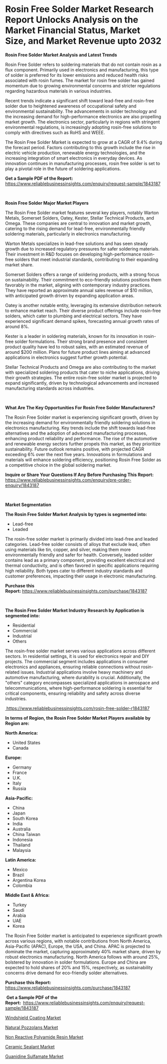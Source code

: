 <p><h1>Rosin Free Solder Market Research Report Unlocks Analysis on the Market Financial Status, Market Size, and Market Revenue upto 2032</h1></p><p><strong>Rosin Free Solder Market Analysis and Latest Trends</strong></p>
<p><p>Rosin Free Solder refers to soldering materials that do not contain rosin as a flux component. Primarily used in electronics and manufacturing, this type of solder is preferred for its lower emissions and reduced health risks associated with rosin fumes. The market for rosin free solder has gained momentum due to growing environmental concerns and stricter regulations regarding hazardous materials in various industries. </p><p>Recent trends indicate a significant shift toward lead-free and rosin-free solder due to heightened awareness of occupational safety and environmental sustainability. The advancements in solder technology and the increasing demand for high-performance electronics are also propelling market growth. The electronics sector, particularly in regions with stringent environmental regulations, is increasingly adopting rosin-free solutions to comply with directives such as RoHS and WEEE.</p><p>The Rosin Free Solder Market is expected to grow at a CAGR of 9.4% during the forecast period. Factors contributing to this growth include the rise in electric vehicle production, renewable energy technologies, and the increasing integration of smart electronics in everyday devices. As innovation continues in manufacturing processes, rosin free solder is set to play a pivotal role in the future of soldering applications.</p></p>
<p><strong>Get a Sample PDF of the Report:&nbsp;</strong> <a href="https://www.reliablebusinessinsights.com/enquiry/request-sample/1843187?utm_campaign=2252&utm_medium=2&utm_source=Github&utm_content=ia&utm_term=30012025&utm_id=rosin-free-solder">https://www.reliablebusinessinsights.com/enquiry/request-sample/1843187</a></p>
<p>&nbsp;</p>
<p><strong>Rosin Free Solder Major Market Players</strong></p>
<p><p>The Rosin Free Solder market features several key players, notably Warton Metals, Somerset Solders, Oatey, Kester, Stellar Technical Products, and Omega. These companies are central to innovation and market growth, catering to the rising demand for lead-free, environmentally friendly soldering materials, particularly in electronics manufacturing.</p><p>Warton Metals specializes in lead-free solutions and has seen steady growth due to increased regulatory pressures for safer soldering materials. Their investment in R&D focuses on developing high-performance rosin-free solders that meet industrial standards, contributing to their expanding market share.</p><p>Somerset Solders offers a range of soldering products, with a strong focus on sustainability. Their commitment to eco-friendly solutions positions them favorably in the market, aligning with contemporary industry practices. They have reported an approximate annual sales revenue of $10 million, with anticipated growth driven by expanding application areas.</p><p>Oatey is another notable entity, leveraging its extensive distribution network to enhance market reach. Their diverse product offerings include rosin-free solders, which cater to plumbing and electrical sectors. They have experienced significant demand spikes, forecasting annual growth rates of around 8%.</p><p>Kester is a leader in soldering materials, known for its innovation in rosin-free solder formulations. Their strong brand presence and consistent product quality have led to robust sales, with an estimated revenue of around $200 million. Plans for future product lines aiming at advanced applications in electronics suggest further growth potential.</p><p>Stellar Technical Products and Omega are also contributing to the market with specialized soldering products that cater to niche applications, driving their growth strategies. The entire rosin-free solder market is projected to expand significantly, driven by technological advancements and increased manufacturing standards across industries.</p></p>
<p>&nbsp;</p>
<p><strong>What Are The Key Opportunities For Rosin Free Solder Manufacturers?</strong></p>
<p><p>The Rosin Free Solder market is experiencing significant growth, driven by the increasing demand for environmentally friendly soldering solutions in electronics manufacturing. Key trends include the shift towards lead-free alternatives and the adoption of advanced manufacturing processes, enhancing product reliability and performance. The rise of the automotive and renewable energy sectors further propels this market, as they prioritize sustainability. Future outlook remains positive, with projected CAGR exceeding 6% over the next five years. Innovations in formulations and materials will enhance soldering efficiency, positioning Rosin Free Solder as a competitive choice in the global soldering market.</p></p>
<p><strong>Inquire or Share Your Questions If Any Before Purchasing This Report:</strong> <a href="https://www.reliablebusinessinsights.com/enquiry/pre-order-enquiry/1843187?utm_campaign=2252&utm_medium=2&utm_source=Github&utm_content=ia&utm_term=30012025&utm_id=rosin-free-solder">https://www.reliablebusinessinsights.com/enquiry/pre-order-enquiry/1843187</a></p>
<p>&nbsp;</p>
<p><strong>Market Segmentation</strong></p>
<p><strong>The Rosin Free Solder Market Analysis by types is segmented into:</strong></p>
<p><ul><li>Lead-free</li><li>Leaded</li></ul></p>
<p><p>The rosin-free solder market is primarily divided into lead-free and leaded categories. Lead-free solder consists of alloys that exclude lead, often using materials like tin, copper, and silver, making them more environmentally friendly and safer for health. Conversely, leaded solder contains lead as a primary component, providing excellent electrical and thermal conductivity, and is often favored in specific applications requiring high reliability. Both types cater to different industry standards and customer preferences, impacting their usage in electronic manufacturing.</p></p>
<p><strong>Purchase this Report:&nbsp;</strong><a href="https://www.reliablebusinessinsights.com/purchase/1843187?utm_campaign=2252&utm_medium=2&utm_source=Github&utm_content=ia&utm_term=30012025&utm_id=rosin-free-solder">https://www.reliablebusinessinsights.com/purchase/1843187</a></p>
<p>&nbsp;</p>
<p><strong>The Rosin Free Solder Market Industry Research by Application is segmented into:</strong></p>
<p><ul><li>Residential</li><li>Commercial</li><li>Industrial</li><li>Others</li></ul></p>
<p><p>The rosin-free solder market serves various applications across different sectors. In residential settings, it is used for electronics repair and DIY projects. The commercial segment includes applications in consumer electronics and appliances, ensuring reliable connections without rosin-related issues. Industrial applications involve heavy machinery and automotive manufacturing, where durability is crucial. Additionally, the "others" category encompasses specialized applications in aerospace and telecommunications, where high-performance soldering is essential for critical components, ensuring reliability and safety across diverse industries.</p></p>
<p><a href="https://www.reliablebusinessinsights.com/rosin-free-solder-r1843187?utm_campaign=2252&utm_medium=2&utm_source=Github&utm_content=ia&utm_term=30012025&utm_id=rosin-free-solder">&nbsp;https://www.reliablebusinessinsights.com/rosin-free-solder-r1843187</a></p>
<p><strong>In terms of Region, the Rosin Free Solder Market Players available by Region are:</strong></p>
<p>
    <p> <strong> North America: </strong>
        <ul>
            <li>United States</li>
            <li>Canada</li>
        </ul>
        </p> 
    <p> <strong> Europe: </strong>
        <ul>
            <li>Germany</li>
            <li>France</li>
            <li>U.K.</li>
            <li>Italy</li>
            <li>Russia</li>
        </ul>
        </p> 
    <p> <strong> Asia-Pacific: </strong>
        <ul>
            <li>China</li>
            <li>Japan</li>
            <li>South Korea</li>
            <li>India</li>
            <li>Australia</li>
            <li>China Taiwan</li>
            <li>Indonesia</li>
            <li>Thailand</li>
            <li>Malaysia</li>
        </ul>
        </p> 
    <p> <strong> Latin America: </strong>
        <ul>
            <li>Mexico</li>
            <li>Brazil</li>
            <li>Argentina Korea</li>
            <li>Colombia</li>
        </ul>
        </p> 
    <p> <strong> Middle East & Africa: </strong>
        <ul>
            <li>Turkey</li>
            <li>Saudi</li>
            <li>Arabia</li>
            <li>UAE</li>
            <li>Korea</li>
        </ul>
    </p>
    </p>
<p><p>The Rosin Free Solder market is anticipated to experience significant growth across various regions, with notable contributions from North America, Asia-Pacific (APAC), Europe, the USA, and China. APAC is projected to dominate the market, capturing approximately 40% market share, driven by robust electronics manufacturing. North America follows with around 25%, bolstered by innovation in solder formulations. Europe and China are expected to hold shares of 20% and 15%, respectively, as sustainability concerns drive demand for eco-friendly solder alternatives.</p></p>
<p><strong>Purchase this Report: </strong><a href="https://www.reliablebusinessinsights.com/purchase/1843187?utm_campaign=2252&utm_medium=2&utm_source=Github&utm_content=ia&utm_term=30012025&utm_id=rosin-free-solder">https://www.reliablebusinessinsights.com/purchase/1843187</a></p>
<p>&nbsp;<strong>Get a Sample PDF of the Report:&nbsp;&nbsp;</strong><a href="https://www.reliablebusinessinsights.com/enquiry/request-sample/1843187?utm_campaign=2252&utm_medium=2&utm_source=Github&utm_content=ia&utm_term=30012025&utm_id=rosin-free-solder">https://www.reliablebusinessinsights.com/enquiry/request-sample/1843187</a></p>
<p><strong></strong></p>
<p><p><a href="https://github.com/pizolina/Market-Research-Report-List-6/blob/main/windshield-coating-market.md?utm_campaign=2252&utm_medium=2&utm_source=Github&utm_content=ia&utm_term=30012025&utm_id=rosin-free-solder">Windshield Coating Market</a></p><p><a href="https://github.com/dierdrecrichton210/Market-Research-Report-List-1/blob/main/natural-pozzolans-market.md?utm_campaign=2252&utm_medium=2&utm_source=Github&utm_content=ia&utm_term=30012025&utm_id=rosin-free-solder">Natural Pozzolans Market</a></p><p><a href="https://github.com/SanjidaKhan901/Market-Research-Report-List-1/blob/main/non-reactive-polyamide-resin-market.md?utm_campaign=2252&utm_medium=2&utm_source=Github&utm_content=ia&utm_term=30012025&utm_id=rosin-free-solder">Non Reactive Polyamide Resin Market</a></p><p><a href="https://github.com/tamvrosiya/Market-Research-Report-List-6/blob/main/ceramic-sealant-market.md?utm_campaign=2252&utm_medium=2&utm_source=Github&utm_content=ia&utm_term=30012025&utm_id=rosin-free-solder">Ceramic Sealant Market</a></p><p><a href="https://github.com/AngelaWalsh696/Market-Research-Report-List-1/blob/main/guanidine-sulfamate-market.md?utm_campaign=2252&utm_medium=2&utm_source=Github&utm_content=ia&utm_term=30012025&utm_id=rosin-free-solder">Guanidine Sulfamate Market</a></p></p>